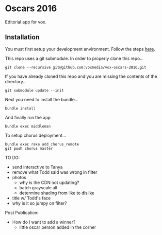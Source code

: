 # Oscars 2016

Editorial app for vox.

## Installation

You must first setup your development environment. Follow the steps [here](https://github.com/voxmedia/411/wiki/Editorial-Apps-Rig).

This repo uses a git submodule. In order to properly clone this repo...

    git clone --recursive git@github.com:voxmedia/vox-oscars-2016.git

If you have already cloned this repo and you are missing the contents of the
directory...

    git submodule update --init

Next you need to install the bundle...

    bundle install

And finally run the app

    bundle exec middleman

To setup chorus deployment...

    bundle exec rake add_chorus_remote
    git push chorus master

TO DO:
- send interactive to Tanya
- remove what Todd said was wrong in filter
- photos
  - why is the CDN not updating?
  - batch grayscale all
  - determine shading from like to dislike
- title w/ Todd's face
- why is it so jumpy on filter?

Post Publication:
- How do I want to add a winner?
  - little oscar person added in the corner

